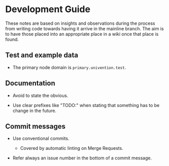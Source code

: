
# Development Guide

These notes are based on insights and observations during the process from
writing code towards having it arrive in the mainline branch. The aim is to have
those placed into an appropriate place in a wiki once that place is found.


## Test and example data

- The primary node domain is `primary.univention.test`.


## Documentation

- Avoid to state the obvious.

- Use clear prefixes like "TODO:" when stating that something has to be change
  in the future.


## Commit messages

- Use conventional commits.
  - Covered by automatic linting on Merge Requests.

- Refer always an issue number in the bottom of a commit message.
